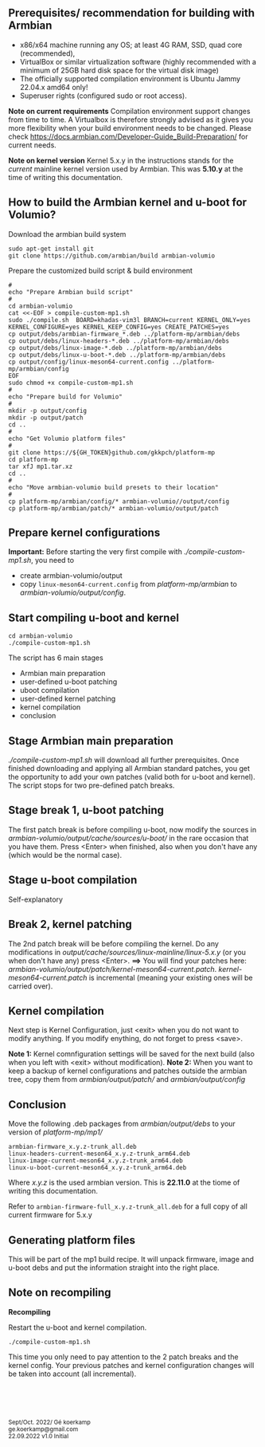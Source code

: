 
## Prerequisites/ recommendation for building with Armbian

- x86/x64 machine running any OS; at least 4G RAM, SSD, quad core (recommended),
- VirtualBox or similar virtualization software (highly recommended with a minimum of 25GB hard disk space for the virtual disk image)
- The officially supported compilation environment is Ubuntu Jammy 22.04.x amd64 only!
- Superuser rights (configured sudo or root access).

**Note on current requirements**
Compilation environment support changes from time to time.
A Virtualbox is therefore strongly advised as it gives you more flexibility when your build environment needs to be changed.
Please check https://docs.armbian.com/Developer-Guide_Build-Preparation/ for current needs.

**Note on kernel version**
Kernel 5.x.y in the instructions stands for the *current* mainline kernel version used by Armbian.
This was **5.10.y** at the time of writing this documentation.

## How to build the Armbian kernel and u-boot for Volumio?

Download the armbian build system
```
sudo apt-get install git
git clone https://github.com/armbian/build armbian-volumio
```

Prepare the customized build script & build environment
```
#
echo "Prepare Armbian build script"
#
cd armbian-volumio
cat <<-EOF > compile-custom-mp1.sh
sudo ./compile.sh  BOARD=khadas-vim3l BRANCH=current KERNEL_ONLY=yes KERNEL_CONFIGURE=yes KERNEL_KEEP_CONFIG=yes CREATE_PATCHES=yes
cp output/debs/armbian-firmware_*.deb ../platform-mp/armbian/debs
cp output/debs/linux-headers-*.deb ../platform-mp/armbian/debs
cp output/debs/linux-image-*.deb ../platform-mp/armbian/debs
cp output/debs/linux-u-boot-*.deb ../platform-mp/armbian/debs
cp output/config/linux-meson64-current.config ../platform-mp/armbian/config
EOF
sudo chmod +x compile-custom-mp1.sh
#
echo "Prepare build for Volumio"
#
mkdir -p output/config
mkdir -p output/patch
cd ..
#
echo "Get Volumio platform files"
#
git clone https://${GH_TOKEN}github.com/gkkpch/platform-mp
cd platform-mp
tar xfJ mp1.tar.xz
cd ..
#
echo "Move armbian-volumio build presets to their location"
#
cp platform-mp/armbian/config/* armbian-volumio//output/config
cp platform-mp/armbian/patch/* armbian-volumio/output/patch
```

## Prepare kernel configurations

**Important:**
Before starting the very first compile with *./compile-custom-mp1.sh*, you need to
- create armbian-volumio/output
- copy ```linux-meson64-current.config``` from *platform-mp/armbian* to *armbian-volumio/output/config*.

## Start compiling u-boot and kernel
```
cd armbian-volumio
./compile-custom-mp1.sh
```
The script has 6 main stages
- Armbian main preparation
- user-defined u-boot patching
- uboot compilation
- user-defined kernel patching
- kernel compilation
- conclusion

## Stage Armbian main preparation
*./compile-custom-mp1.sh* will download all further prerequisites.
Once finished downloading and applying all Armbian standard patches,  you get the opportunity to add your own patches (valid both for u-boot and kernel). The script stops for two pre-defined patch breaks.

## Stage break 1, u-boot patching
The first patch break is before compiling u-boot, now modify the sources in *armbian-volumio/output/cache/sources/u-boot/* in the rare occasion that you have them.
Press \<Enter> when finished, also when you don't have any (which would be the  normal case).

## Stage u-boot compilation
Self-explanatory

## Break 2, kernel patching
The 2nd patch break will be before compiling the kernel.
Do any modifications in *output/cache/sources/linux-mainline/linux-5.x.y* (or you when don't have any) press \<Enter>.
**==>** You will find your patches here: *armbian-volumio/output/patch/kernel-meson64-current.patch*.
*kernel-meson64-current.patch* is incremental (meaning your existing ones will be carried over).

## Kernel compilation
Next step is Kernel Configuration, just \<exit> when you do not want to modify anything. If you modify enything, do not forget to press \<save>.

**Note 1:** Kernel comnfiguration settings will be saved for the next build (also when you left with \<exit> without modification).
**Note 2:** When you want to keep a backup of kernel configurations and patches outside the armbian tree, copy them from *armbian/output/patch/* and *armbian/output/config*

## Conclusion

Move the following .deb packages from *armbian/output/debs* to your version of *platform-mp/mp1/*
```
armbian-firmware_x.y.z-trunk_all.deb
linux-headers-current-meson64_x.y.z-trunk_arm64.deb
linux-image-current-meson64_x.y.z-trunk_arm64.deb
linux-u-boot-current-meson64_x.y.z-trunk_arm64.deb
```
Where *x.y.z* is the used armbian version.
This is **22.11.0** at the tiome of writing this documentation.

Refer to ```armbian-firmware-full_x.y.z-trunk_all.deb``` for a full copy of all current firmware for 5.x.y

## Generating platform files

This will be part of the mp1 build recipe.
It will unpack firmware, image and u-boot debs and put the information straight into the right place.

## Note on recompiling
**Recompiling**

Restart the u-boot and kernel compilation.
```
./compile-custom-mp1.sh
```
This time you only need to pay attention to the 2 patch breaks and the kernel config.
Your previous patches and kernel configuration changes will be taken into account (all incremental).





<br />
<br />
<br />
<br />
<sub>Sept/Oct. 2022/ Gé koerkamp
<br />ge.koerkamp@gmail.com
<br />22.09.2022 v1.0 Initial

